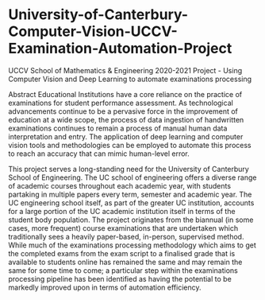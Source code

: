 # University-of-Canterbury-Computer-Vision-UCCV-Examination-Automation-Project
UCCV School of Mathematics &amp; Engineering 2020-2021 Project - Using Computer Vision and Deep Learning to automate examinations processing

Abstract
Educational Institutions have a core reliance on the practice of
examinations for student performance assessment. As
technological advancements continue to be a pervasive force in
the improvement of education at a wide scope, the process of
data ingestion of handwritten examinations continues to remain
a process of manual human data interpretation and entry.
The application of deep learning and computer vision tools and
methodologies can be employed to automate this process to
reach an accuracy that can mimic human-level error. 

This project serves a long-standing need for the University of Canterbury School of Engineering. The
UC school of engineering offers a diverse range of academic courses throughout each academic year,
with students partaking in multiple papers every term, semester and academic year. The UC engineering
school itself, as part of the greater UC institution, accounts for a large portion of the UC academic
institution itself in terms of the student body population. The project originates from the biannual (in
some cases, more frequent) course examinations that are undertaken which traditionally sees a heavily
paper-based, in-person, supervised method. While much of the examinations processing methodology
which aims to get the completed exams from the exam script to a finalised grade that is available to
students online has remained the same and may remain the same for some time to come; a particular
step within the examinations processing pipeline has been identified as having the potential to be
markedly improved upon in terms of automation efficiency.
